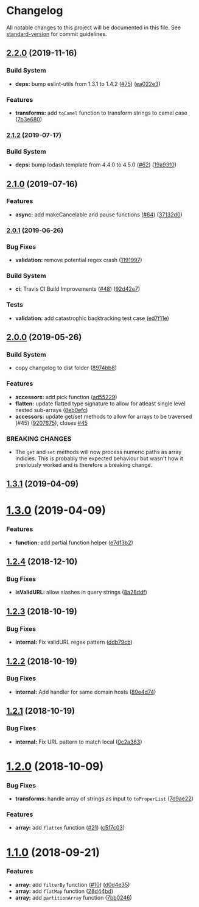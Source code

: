 # Changelog

All notable changes to this project will be documented in this file. See [standard-version](https://github.com/conventional-changelog/standard-version) for commit guidelines.

## [2.2.0](https://github.com/cahilfoley/utils/compare/v2.1.2...v2.2.0) (2019-11-16)

### Build System

- **deps:** bump eslint-utils from 1.3.1 to 1.4.2 ([#75](https://github.com/cahilfoley/utils/issues/75)) ([ea022e3](https://github.com/cahilfoley/utils/commit/ea022e3))

### Features

- **transforms:** add `toCamel` function to transform strings to camel case ([7b3e680](https://github.com/cahilfoley/utils/commit/7b3e680))

### [2.1.2](https://github.com/cahilfoley/utils/compare/v2.1.0...v2.1.2) (2019-07-17)

### Build System

- **deps:** bump lodash.template from 4.4.0 to 4.5.0 ([#62](https://github.com/cahilfoley/utils/issues/62)) ([19a93f0](https://github.com/cahilfoley/utils/commit/19a93f0))

## [2.1.0](https://github.com/cahilfoley/utils/compare/v2.0.1...v2.1.0) (2019-07-16)

### Features

- **async:** add makeCancelable and pause functions ([#64](https://github.com/cahilfoley/utils/issues/64)) ([37132d0](https://github.com/cahilfoley/utils/commit/37132d0))

### [2.0.1](https://github.com/cahilfoley/utils/compare/v2.0.0...v2.0.1) (2019-06-26)

### Bug Fixes

- **validation:** remove potential regex crash ([1191997](https://github.com/cahilfoley/utils/commit/1191997))

### Build System

- **ci:** Travis CI Build Improvements ([#48](https://github.com/cahilfoley/utils/issues/48)) ([92d42e7](https://github.com/cahilfoley/utils/commit/92d42e7))

### Tests

- **validation:** add catastrophic backtracking test case ([ed7f11e](https://github.com/cahilfoley/utils/commit/ed7f11e))

## [2.0.0](https://github.com/cahilfoley/utils/compare/v1.3.1...v2.0.0) (2019-05-26)

### Build System

- copy changelog to dist folder ([8974bb8](https://github.com/cahilfoley/utils/commit/8974bb8))

### Features

- **accessors:** add pick function ([ad55229](https://github.com/cahilfoley/utils/commit/ad55229))
- **flatten:** update flatted type signature to allow for atleast single level nested sub-arrays ([8eb0efc](https://github.com/cahilfoley/utils/commit/8eb0efc))
- **accessors:** update get/set methods to allow for arrays to be traversed (#45) ([9207675](https://github.com/cahilfoley/utils/commit/9207675)), closes [#45](https://github.com/cahilfoley/utils/issues/45)

### BREAKING CHANGES

- The `get` and `set` methods will now process numeric paths as array indicies. This is probably the expected behaviour but wasn't how it previously worked and is therefore a breaking change.

## [1.3.1](https://github.com/cahilfoley/utils/compare/v1.3.0...v1.3.1) (2019-04-09)

# [1.3.0](https://github.com/cahilfoley/utils/compare/v1.2.4...v1.3.0) (2019-04-09)

### Features

- **function:** add partial function helper ([e7df3b2](https://github.com/cahilfoley/utils/commit/e7df3b2))

<a name="1.2.4"></a>

## [1.2.4](https://github.com/cahilfoley/utils/compare/v1.2.3...v1.2.4) (2018-12-10)

### Bug Fixes

- **isValidURL:** allow slashes in query strings ([8a28ddf](https://github.com/cahilfoley/utils/commit/8a28ddf))

<a name="1.2.3"></a>

## [1.2.3](https://github.com/cahilfoley/utils/compare/v1.2.2...v1.2.3) (2018-10-19)

### Bug Fixes

- **internal:** Fix validURL regex pattern ([ddb79cb](https://github.com/cahilfoley/utils/commit/ddb79cb))

<a name="1.2.2"></a>

## [1.2.2](https://github.com/cahilfoley/utils/compare/v1.2.1...v1.2.2) (2018-10-19)

### Bug Fixes

- **internal:** Add handler for same domain hosts ([89e4d74](https://github.com/cahilfoley/utils/commit/89e4d74))

<a name="1.2.1"></a>

## [1.2.1](https://github.com/cahilfoley/utils/compare/v1.2.0...v1.2.1) (2018-10-19)

### Bug Fixes

- **internal:** Fix URL pattern to match local ([0c2a363](https://github.com/cahilfoley/utils/commit/0c2a363))

<a name="1.2.0"></a>

# [1.2.0](https://github.com/cahilfoley/utils/compare/v1.1.0...v1.2.0) (2018-10-09)

### Bug Fixes

- **transforms:** handle array of strings as input to `toProperList` ([7d9ae22](https://github.com/cahilfoley/utils/commit/7d9ae22))

### Features

- **array:** add `flatten` function ([#21](https://github.com/cahilfoley/utils/issues/21)) ([c5f7c03](https://github.com/cahilfoley/utils/commit/c5f7c03))

<a name="1.1.0"></a>

# [1.1.0](https://github.com/cahilfoley/utils/compare/v1.0.5...v1.1.0) (2018-09-21)

### Features

- **array:** add `filterBy` function ([#10](https://github.com/cahilfoley/utils/issues/10)) ([d0d4e35](https://github.com/cahilfoley/utils/commit/d0d4e35))
- **array:** add `flatMap` function ([28d44bd](https://github.com/cahilfoley/utils/commit/28d44bd))
- **array:** add `partitionArray` function ([7bb0246](https://github.com/cahilfoley/utils/commit/7bb0246))
